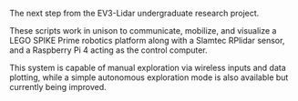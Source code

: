 The next step from the EV3-Lidar undergraduate research project. 

These scripts work in unison to communicate, mobilize, and visualize a LEGO SPIKE Prime robotics platform along with a Slamtec RPlidar sensor, and a Raspberry Pi 4 acting as the control computer. 

This system is capable of manual exploration via wireless inputs and data plotting, while a simple autonomous exploration mode is also available but currently being improved. 
